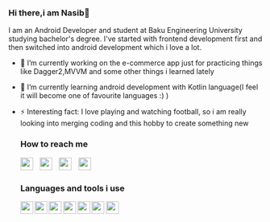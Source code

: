 ### Hi there,i am Nasib👋

I am an Android Developer and student at Baku Engineering University studying bachelor's degree.
I've started with frontend development first and then switched into android development which i love a lot.

- 🔭 I’m currently working on the e-commerce app just for practicing things like Dagger2,MVVM and some other things i learned lately
- 🌱 I’m currently learning android development with Kotlin language(I feel it will become one of favourite languages :) )
- ⚡ Interesting fact: I love playing and watching football, so i am really looking into merging coding and this hobby to create something new

  <h3><b> How to reach me <b></h3>
  
  <a style="margin-right:10px" href="https://www.linkedin.com/in/nesib-eyyubov-4ba1b2181/"><img height="25" src="https://image.flaticon.com/icons/png/512/174/174857.png" target="_blank"></a>
  <a style="margin-right:10px" target="_blank" href="https://www.facebook.com/eyyubov.5/"><img height="25" src="https://e7.pngegg.com/pngimages/213/828/png-clipart-facebook-logo-facebook-messenger-logo-social-media-icon-facebook-icon-blue-text.png"></a>
  <a style="margin-right:10px" target="_blank" href="nesibeyyubov2000@gmail.com"><img height="25" src="https://www.freepnglogos.com/uploads/logo-gmail-png/logo-gmail-png-gmail-icon-download-png-and-vector-1.png"></a>
  <a style="margin-right:10px" target="_blank" href="https://github.com/nesibeyyubov"><img height="25" src="https://image.flaticon.com/icons/png/512/25/25231.png"></a>
  
  
  <h3><b> Languages and tools i use <b></h3>
  
  <a  href="https://www.linkedin.com/in/nesib-eyyubov-4ba1b2181/"><img height="25" src="https://upload.wikimedia.org/wikipedia/commons/thumb/7/74/Kotlin-logo.svg/1200px-Kotlin-logo.svg.png" target="_blank"></a>
  <a target="_blank" href="https://www.facebook.com/eyyubov.5/"><img height="25" src="https://cdn.iconscout.com/icon/free/png-512/java-43-569305.png"></a>
  <a target="_blank" href="nesibeyyubov2000@gmail.com"><img height="25" src="https://upload.wikimedia.org/wikipedia/commons/6/66/Android_robot.png"></a>
  <a target="_blank" href="https://github.com/nesibeyyubov"><img height="25" src="https://git-scm.com/images/logos/downloads/Git-Icon-1788C.png"></a>
<a target="_blank" href="https://www.facebook.com/eyyubov.5/"><img height="25" src="https://cdn.iconscout.com/icon/free/png-512/java-43-569305.png"></a>
  <a target="_blank" href="nesibeyyubov2000@gmail.com"><img height="25" src="https://upload.wikimedia.org/wikipedia/commons/thumb/3/34/Android_Studio_icon.svg/512px-Android_Studio_icon.svg.png"></a>
  <a target="_blank" href="https://github.com/nesibeyyubov"><img height="25" src="https://upload.wikimedia.org/wikipedia/commons/thumb/9/9a/Visual_Studio_Code_1.35_icon.svg/1024px-Visual_Studio_Code_1.35_icon.svg.png"></a>
